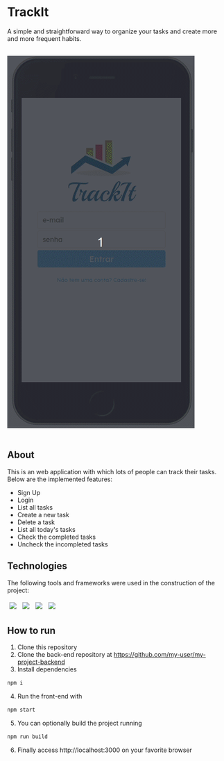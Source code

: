 # TrackIt

A simple and straightforward way to organize your tasks and create more and more frequent habits.
</br>
</br>


<img src="/src/images/trackit-peek.gif"/>
</br>
</br>

## About

This is an web application with which lots of people can track their tasks. Below are the implemented features:

- Sign Up
- Login
- List all tasks
- Create a new task
- Delete a task
- List all today's tasks
- Check the completed tasks
- Uncheck the incompleted tasks


## Technologies
The following tools and frameworks were used in the construction of the project:<br>
<p>
  <img style='margin: 5px;' src='https://img.shields.io/badge/CSS3-1572B6?style=for-the-badge&logo=css3&logoColor=white'>
  <img style='margin: 5px;' src='https://img.shields.io/badge/HTML5-E34F26?style=for-the-badge&logo=html5&logoColor=white'>
  <img style='margin: 5px;' src='https://img.shields.io/badge/JavaScript-323330?style=for-the-badge&logo=javascript&logoColor=F7DF1E'>
  <img style='margin: 5px;' src='https://img.shields.io/badge/styled--components-DB7093?style=for-the-badge&logo=styled-components&logoColor=white'>
</p>

## How to run

1. Clone this repository
2. Clone the back-end repository at https://github.com/my-user/my-project-backend
3. Install dependencies
```bash
npm i
```
4. Run the front-end with
```bash
npm start
```
5. You can optionally build the project running
```bash
npm run build
```
6. Finally access http://localhost:3000 on your favorite browser
